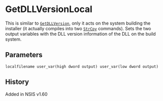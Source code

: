 # GetDLLVersionLocal

This is similar to [`GetDLLVersion`][1], only it acts on the system building the installer (it actually compiles into two [`StrCpy`][2] commands). Sets the two output variables with the DLL version information of the DLL on the build system.

## Parameters

    localfilename user_var(high dword output) user_var(low dword output)

## History

Added in NSIS v1.60

[1]: GetDLLVersion.md
[2]: StrCpy.md